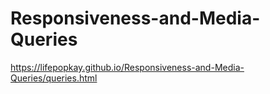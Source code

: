 # Responsiveness-and-Media-Queries

https://lifepopkay.github.io/Responsiveness-and-Media-Queries/queries.html
